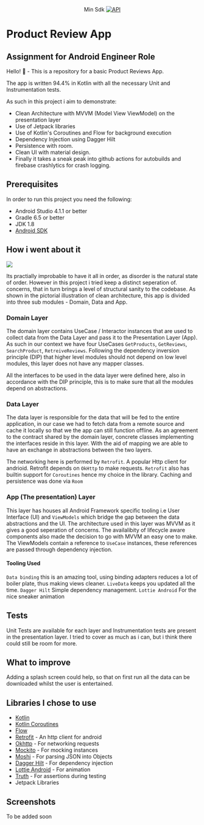 <p align="center">Min Sdk
  <a href="https://android-arsenal.com/api?level=21"><img alt="API" src="https://img.shields.io/badge/API-21%2B-brightgreen.svg?style=flat"/></a>
</p>

# Product Review App

## Assignment for Android Engineer Role

Hello! 😬 - This is a repository for a basic Product Reviews App.

The app is written 94.4% in Kotlin with all the necessary Unit and Instrumentation tests.

As such in this project i aim to demonstrate:

* Clean Architecture with MVVM (Model View ViewModel) on the presentation layer
* Use of Jetpack libraries
* Use of Kotlin's Coroutines and Flow for background execution
* Dependency Injection using Dagger Hilt
* Persistence with room.
* Clean UI with material design.
* Finally it takes a sneak peak into github actions for autobuilds and firebase crashlytics for crash logging.

## Prerequisites

In order to run this project you need the following:
- Android Studio 4.1.1 or better
- Gradle 6.5 or better
- JDK 1.8
- [Android SDK](https://developer.android.com/studio/index.html)

## How i went about it

<img src="https://blog.cleancoder.com/uncle-bob/images/2012-08-13-the-clean-architecture/CleanArchitecture.jpg"/>
<br>

Its practially improbable to have it all in order, as disorder is the natural state of order. However in this project i tried keep a distinct seperation of. concerns, that in turn brings a level of structural sanity to the codebase. As shown in the pictorial illustration of clean architecture, this app is divided into three sub modules - Domain, Data and App.

### Domain Layer

The domain layer contains UseCase / Interactor instances that are used to collect data from the Data Layer and pass it to the Presentation Layer (App). As such in our context we have four UseCases `GetProducts`, `GetReviews`, `SearchProduct`, `RetreiveReviews`. Following the dependency inversion principle (DIP) that higher level modules should not depend on low level modules, this layer does not have any mapper classes.

All the interfaces to be used in the data layer were defined here, also in accordance with the DIP principle, this is to make sure that all the modules depend on abstractions.

### Data Layer

The data layer is responsible for the data that will be fed to the entire application, in our case we had to fetch data from a remote source and cache it locally so that we the app can still function offline. As an agreement to the contract shared by the domain layer, concrete classes implementing the interfaces reside in this layer. With the aid of mapping we are able to have an exchange in abstractions between the two layers.

The networking here is performed by `Retrofit`. A popular Http client for andrioid. Retrofit depends on `OkHttp` to make requests.
`Retrofit` also has builtin support for `Coroutines` hence my choice in the library. Caching and persistence was done via `Room`

### App (The presentation) Layer

This layer has houses all  Android Framework specific tooling i.e User Interface (UI) and  `ViewModels` which bridge the gap between the data abstractions and the UI. The architecture used in this layer was MVVM as it gives a good seperation of concerns. The availalibity of lifecycle aware components also made the decision to go with MVVM an easy one to make. The ViewModels contain a reference to `UseCase` instances, these references are passed through dependency injection.

#### Tooling Used
`Data binding` this is an amazing tool, using binding adapters reduces a lot of boiler plate, thus making views cleaner.
`LiveData` keeps you updated all the time.
`Dagger Hilt` Simple dependency management.
`Lottie Android` For the nice sneaker animation

## Tests

Unit Tests are available for each layer and Instrumentation tests are present in the presentation layer. I tried to cover as much as i can, but i think there could still be room for more.

## What to improve

Adding a splash screen could help, so that on first run all the data can be downloaded whilst the user is entertained.


## Libraries I chose to use

* [Kotlin](https://kotlinlang.org/)
* [Kotlin Coroutines](https://kotlinlang.org/docs/reference/coroutines-overview.html)
* [Flow](https://kotlinlang.org/docs/reference/coroutines/flow.html)
* [Retrofit](http://square.github.io/retrofit/) - An http client for android
* [Okhttp](http://square.github.io/okhttp/) - For networking requests
* [Mockito](http://site.mockito.org/) - For mocking instances
* [Moshi](https://github.com/square/moshi) - For parsing JSON into Objects
* [Dagger Hilt](https://dagger.dev/hilt/) - For dependency injection
* [Lottie Android](https://github.com/airbnb/lottie-android) - For animation
* [Truth](https://truth.dev/) - For assertions during testing
* Jetpack Libraries


## Screenshots
 To be added soon

